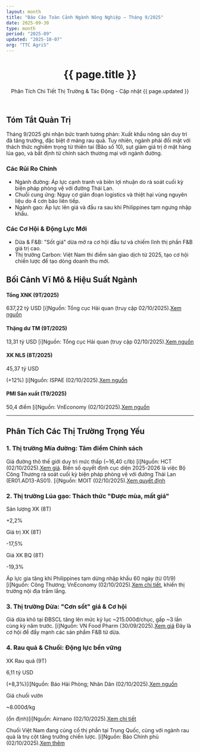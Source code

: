```yaml
---
layout: month
title: "Báo Cáo Toàn Cảnh Ngành Nông Nghiệp – Tháng 9/2025"
date: 2025-09-30
type: month
period: "2025-09"
updated: "2025-10-07"
org: "TTC AgriS"
---
```


<header class="text-center mb-12">
    <h1 class="text-4xl md:text-5xl font-extrabold text-green-900">{{ page.title }}</h1>
    <p class="text-xl md:text-2xl text-green-700 mt-2">Phân Tích Chi Tiết Thị Trường & Tác Động - Cập nhật {{ page.updated }}</p>
</header>

<section class="mb-16">
    <h2 class="section-title text-3xl mb-8">Tóm Tắt Quản Trị</h2>
    <div class="card p-8 bg-lime-50 border-l-8 border-green-800">
        <p class="text-lg text-gray-700 leading-relaxed">
            Tháng 9/2025 ghi nhận bức tranh tương phản: Xuất khẩu nông sản duy trì đà tăng trưởng, đặc biệt ở mảng rau quả. Tuy nhiên, ngành phải đối mặt với thách thức nghiêm trọng từ <span class="font-bold">thiên tai (Bão số 10)</span>, <span class="font-bold">sụt giảm giá trị ở mặt hàng lúa gạo</span>, và <span class="font-bold">bất định từ chính sách thương mại</span> với ngành đường.
        </p>
        <div class="mt-8 grid grid-cols-1 md:grid-cols-2 gap-8">
            <div>
                <h3 class="font-bold text-xl text-red-800 flex items-center mb-3"><i class="ph-bold ph-shield-warning mr-2"></i>Các Rủi Ro Chính</h3>
                <ul class="space-y-3 list-disc list-inside">
                    <li><span class="font-semibold">Ngành đường:</span> Áp lực cạnh tranh và biên lợi nhuận do rà soát cuối kỳ biện pháp phòng vệ với đường Thái Lan.</li>
                    <li><span class="font-semibold">Chuỗi cung ứng:</span> Nguy cơ gián đoạn logistics và thiệt hại vùng nguyên liệu do 4 cơn bão liên tiếp.</li>
                    <li><span class="font-semibold">Ngành gạo:</span> Áp lực lên giá và đầu ra sau khi Philippines tạm ngưng nhập khẩu.</li>
                </ul>
            </div>
            <div>
                <h3 class="font-bold text-xl text-green-800 flex items-center mb-3"><i class="ph-bold ph-rocket-launch mr-2"></i>Các Cơ Hội & Động Lực Mới</h3>
                 <ul class="space-y-3 list-disc list-inside">
                    <li><span class="font-semibold">Dừa & F&B:</span> "Sốt giá" dừa mở ra cơ hội đầu tư và chiếm lĩnh thị phần F&B giá trị cao.</li>
                    <li><span class="font-semibold">Thị trường Carbon:</span> Việt Nam thí điểm sàn giao dịch từ 2025, tạo cơ hội chiến lược để tạo dòng doanh thu mới.</li>
                </ul>
            </div>
        </div>
    </div>
</section>

<section class="mb-16">
    <h2 class="section-title text-3xl mb-8">Bối Cảnh Vĩ Mô & Hiệu Suất Ngành</h2>
    <div class="grid grid-cols-2 md:grid-cols-4 gap-6 mb-8">
        <div class="card p-4 text-center">
            <h4 class="font-bold text-sm md:text-base">Tổng XNK (9T/2025)</h4>
            <p class="text-3xl font-bold text-blue-700 mt-1">637,22 <span class="text-xl">tỷ USD</span>
                <span class="tooltip-container"><span class="tooltip-trigger">[i]</span><span class="tooltip-text">Nguồn: Tổng cục Hải quan (truy cập 02/10/2025).<a href="http://customs.gov.vn:8228/index.jsp?pageId=445" target="_blank" class="tooltip-link">Xem nguồn</a></span></span>
            </p>
        </div>
        <div class="card p-4 text-center">
            <h4 class="font-bold text-sm md:text-base">Thặng dư TM (9T/2025)</h4>
            <p class="text-3xl font-bold text-green-700 mt-1">13,31 <span class="text-xl">tỷ USD</span>
                <span class="tooltip-container"><span class="tooltip-trigger">[i]</span><span class="tooltip-text">Nguồn: Tổng cục Hải quan (truy cập 02/10/2025).<a href="http://customs.gov.vn:8228/index.jsp?pageId=445" target="_blank" class="tooltip-link">Xem nguồn</a></span></span>
            </p>
        </div>
        <div class="card p-4 text-center">
            <h4 class="font-bold text-sm md:text-base">XK NLS (8T/2025)</h4>
            <p class="text-3xl font-bold text-yellow-700 mt-1">45,37 <span class="text-xl">tỷ USD</span></p>
            <p class="highlight-stat">(+12%)
                <span class="tooltip-container"><span class="tooltip-trigger">[i]</span><span class="tooltip-text">Nguồn: ISPAE (02/10/2025).<a href="https://ispae.vn/vn/tID13178_xuat-khau-nong-lam-thuy-san-thang-82025-tang-toc-manh-nhieu-thach-thuc.html" target="_blank" class="tooltip-link">Xem nguồn</a></span></span>
            </p>
        </div>
        <div class="card p-4 text-center">
            <h4 class="font-bold text-sm md:text-base">PMI Sản xuất (T9/2025)</h4>
            <p class="text-3xl font-bold text-indigo-700 mt-1">50,4 <span class="text-xl">điểm</span>
                <span class="tooltip-container"><span class="tooltip-trigger">[i]</span><span class="tooltip-text">Nguồn: VnEconomy (02/10/2025).<a href="https://vneconomy.vn/nganh-san-xuat-viet-nam-cai-thien-nhe-trong-thang-9-so-luong-don-hang-moi-tang-tro-lai.htm" target="_blank" class="tooltip-link">Xem nguồn</a></span></span>
            </p>
        </div>
    </div>
</section>

<hr class="my-16 border-t-2 border-green-200">

<section class="mb-16">
    <h2 class="section-title text-3xl mb-8">Phân Tích Các Thị Trường Trọng Yếu</h2>
    <div class="grid grid-cols-1 md:grid-cols-2 gap-8">
        <div class="card p-6">
            <h3 class="text-2xl font-bold mb-4">1. Thị trường Mía đường: Tâm điểm Chính sách</h3>
            <p>Giá đường thô thế giới duy trì mức thấp (<span class="font-bold">~16,40 c/lb</span>)
                <span class="tooltip-container"><span class="tooltip-trigger">[i]</span><span class="tooltip-text">Nguồn: HCT (02/10/2025).<a href="https://hct.vn/tin-tuc/gia-duong-the-gioi-cap-nhat-gia-truc-tuyen-lien-tuc-1570" target="_blank" class="tooltip-link">Xem giá</a></span></span>. Biến số quyết định cục diện 2025-2026 là việc Bộ Công Thương <span class="font-semibold">rà soát cuối kỳ biện pháp phòng vệ</span> với đường Thái Lan (ER01.AD13-AS01).
                <span class="tooltip-container"><span class="tooltip-trigger">[i]</span><span class="tooltip-text">Nguồn: MOIT (02/10/2025).<a href="https://moit.gov.vn/tin-tuc/thi-truong-nuoc-ngoai/tieu-de-bo-cong-thuong-ban-hanh-quyet-dinh-ra-soat-cuoi-ky-viec-ap-dung-bien-phap-chong-ban-pha-gia-va-chong-tro-cap-doi.html" target="_blank" class="tooltip-link">Xem quyết định</a></span></span>
            </p>
        </div>
        <div class="card p-6">
            <h3 class="text-2xl font-bold mb-4">2. Thị trường Lúa gạo: Thách thức "Được mùa, mất giá"</h3>
            <div class="flex items-center justify-around text-center bg-gray-50 p-4 rounded-lg mb-4">
                <div><p class="text-sm">Sản lượng XK (8T)</p><p class="text-2xl font-bold highlight-stat">+2,2%</p></div>
                <div><p class="text-sm">Giá trị XK (8T)</p><p class="text-2xl font-bold highlight-stat-neg">-17,5%</p></div>
                <div><p class="text-sm">Giá XK BQ (8T)</p><p class="text-2xl font-bold highlight-stat-neg">-19,3%</p></div>
            </div>
            <p>Áp lực gia tăng khi <span class="font-semibold">Philippines tạm dừng nhập khẩu 60 ngày</span> (từ 01/9)
                <span class="tooltip-container"><span class="tooltip-trigger">[i]</span><span class="tooltip-text">Nguồn: Công Thương; VnEconomy (02/10/2025).<a href="https://congthuong.vn/gia-lua-gao-hom-nay-ngay-28-9-va-tuan-qua-thi-truong-tram-lang-422760.html" target="_blank" class="tooltip-link">Xem chi tiết</a></span></span>, khiến thị trường nội địa trầm lắng.
            </p>
        </div>
        <div class="card p-6">
            <h3 class="text-2xl font-bold mb-4">3. Thị trường Dừa: "Cơn sốt" giá & Cơ hội</h3>
            <p>Giá dừa khô tại ĐBSCL tăng lên mức kỷ lục <span class="font-bold text-green-600 text-3xl">~215.000đ/chục</span>, <span class="highlight-stat">gấp ~3 lần</span> cùng kỳ năm trước.
                <span class="tooltip-container"><span class="tooltip-trigger">[i]</span><span class="tooltip-text">Nguồn: VN Food Pharm (30/09/2025).<a href="https://vnfoodpharmco.com/gia-dua-kho-hom-nay/" target="_blank" class="tooltip-link">Xem giá</a></span></span>
                Đây là cơ hội để đẩy mạnh các sản phẩm F&B từ dừa.
            </p>
        </div>
        <div class="card p-6">
            <h3 class="text-2xl font-bold mb-4">4. Rau quả & Chuối: Động lực bền vững</h3>
             <div class="flex items-center justify-around text-center bg-gray-50 p-4 rounded-lg mb-4">
                <div><p class="text-sm">XK Rau quả (9T)</p><p class="text-2xl font-bold text-yellow-600">6,11 tỷ USD</p><p class="highlight-stat">(+8,3%)<span class="tooltip-container"><span class="tooltip-trigger">[i]</span><span class="tooltip-text">Nguồn: Báo Hải Phòng; Nhân Dân (02/10/2025).<a href="https://baohaiphong.vn/xuat-khau-rau-qua-trong-9-thang-nam-2025-dat-hon-6-ty-usd-522104.html" target="_blank" class="tooltip-link">Xem nguồn</a></span></span></p></div>
                <div><p class="text-sm">Giá chuối vườn</p><p class="text-2xl font-bold text-yellow-600">~8.000đ/kg</p><p class="font-semibold text-gray-600">(ổn định)<span class="tooltip-container"><span class="tooltip-trigger">[i]</span><span class="tooltip-text">Nguồn: Airnano (02/10/2025).<a href="https://airnano.vn/gia-chuoi/" target="_blank" class="tooltip-link">Xem chi tiết</a></span></span></p></div>
            </div>
            <p>Chuối Việt Nam đang củng cố thị phần tại Trung Quốc, cùng với ngành rau quả là trụ cột tăng trưởng chiến lược.
            <span class="tooltip-container"><span class="tooltip-trigger">[i]</span><span class="tooltip-text">Nguồn: Báo Chính phủ (02/10/2025).<a href="https://baochinhphu.vn/chuoi-viet-nam-dan-dau-thi-phan-tai-trung-quoc-tien-gan-cau-lac-bo-ty-usd-102250814104254559.htm" target="_blank" class="tooltip-link">Xem thêm</a></span></span></p>
        </div>
    </div>
</section>
